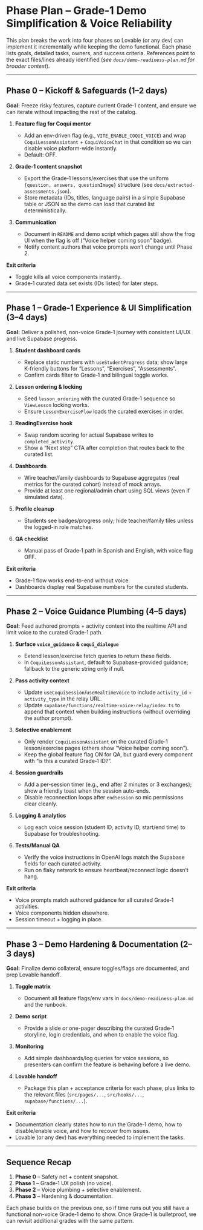 # Phase Plan – Grade‑1 Demo Simplification & Voice Reliability

This plan breaks the work into four phases so Lovable (or any dev) can implement it incrementally while keeping the demo functional. Each phase lists goals, detailed tasks, owners, and success criteria. References point to the exact files/lines already identified (_see `docs/demo-readiness-plan.md` for broader context_).

---

## Phase 0 – Kickoff & Safeguards (1–2 days)
**Goal:** Freeze risky features, capture current Grade‑1 content, and ensure we can iterate without impacting the rest of the catalog.

1. **Feature flag for Coquí mentor**
   - Add an env-driven flag (e.g., `VITE_ENABLE_COQUI_VOICE`) and wrap `CoquiLessonAssistant` + `CoquiVoiceChat` in that condition so we can disable voice platform-wide instantly.
   - Default: OFF.

2. **Grade‑1 content snapshot**
   - Export the Grade‑1 lessons/exercises that use the uniform `{question, answers, questionImage}` structure (see `docs/extracted-assessments.json`).
   - Store metadata (IDs, titles, language pairs) in a simple Supabase table or JSON so the demo can load that curated list deterministically.

3. **Communication**
   - Document in `README` and demo script which pages still show the frog UI when the flag is off (“Voice helper coming soon” badge).
   - Notify content authors that voice prompts won’t change until Phase 2.

**Exit criteria**
   - Toggle kills all voice components instantly.
   - Grade‑1 curated data set exists (IDs listed) for later steps.

---

## Phase 1 – Grade‑1 Experience & UI Simplification (3–4 days)
**Goal:** Deliver a polished, non-voice Grade‑1 journey with consistent UI/UX and live Supabase progress.

1. **Student dashboard cards**
   - Replace static numbers with `useStudentProgress` data; show large K‑friendly buttons for “Lessons”, “Exercises”, “Assessments”.
   - Confirm cards filter to Grade‑1 and bilingual toggle works.

2. **Lesson ordering & locking**
   - Seed `lesson_ordering` with the curated Grade‑1 sequence so `ViewLesson` locking works.
   - Ensure `LessonExerciseFlow` loads the curated exercises in order.

3. **ReadingExercise hook**
   - Swap random scoring for actual Supabase writes to `completed_activity`.
   - Show a “Next step” CTA after completion that routes back to the curated list.

4. **Dashboards**
   - Wire teacher/family dashboards to Supabase aggregates (real metrics for the curated cohort) instead of mock arrays.
   - Provide at least one regional/admin chart using SQL views (even if simulated data).

5. **Profile cleanup**
   - Students see badges/progress only; hide teacher/family tiles unless the logged-in role matches.

6. **QA checklist**
   - Manual pass of Grade‑1 path in Spanish and English, with voice flag OFF.

**Exit criteria**
   - Grade‑1 flow works end-to-end without voice.
   - Dashboards display real Supabase numbers for the curated students.

---

## Phase 2 – Voice Guidance Plumbing (4–5 days)
**Goal:** Feed authored prompts + activity context into the realtime API and limit voice to the curated Grade‑1 path.

1. **Surface `voice_guidance` & `coqui_dialogue`**
   - Extend lesson/exercise fetch queries to return these fields.
   - In `CoquiLessonAssistant`, default to Supabase-provided guidance; fallback to the generic string only if null.

2. **Pass activity context**
   - Update `useCoquiSession`/`useRealtimeVoice` to include `activity_id` + `activity_type` in the relay URL.
   - Update `supabase/functions/realtime-voice-relay/index.ts` to append that context when building instructions (without overriding the author prompt).

3. **Selective enablement**
   - Only render `CoquiLessonAssistant` on the curated Grade‑1 lesson/exercise pages (others show “Voice helper coming soon”).
   - Keep the global feature flag ON for QA, but guard every component with “is this a curated Grade‑1 ID?”.

4. **Session guardrails**
   - Add a per-session timer (e.g., end after 2 minutes or 3 exchanges); show a friendly toast when the session auto-ends.
   - Disable reconnection loops after `endSession` so mic permissions clear cleanly.

5. **Logging & analytics**
   - Log each voice session (student ID, activity ID, start/end time) to Supabase for troubleshooting.

6. **Tests/Manual QA**
   - Verify the voice instructions in OpenAI logs match the Supabase fields for each curated activity.
   - Run on flaky network to ensure heartbeat/reconnect logic doesn’t hang.

**Exit criteria**
   - Voice prompts match authored guidance for all curated Grade‑1 activities.
   - Voice components hidden elsewhere.
   - Session timeout + logging in place.

---

## Phase 3 – Demo Hardening & Documentation (2–3 days)
**Goal:** Finalize demo collateral, ensure toggles/flags are documented, and prep Lovable handoff.

1. **Toggle matrix**
   - Document all feature flags/env vars in `docs/demo-readiness-plan.md` and the runbook.

2. **Demo script**
   - Provide a slide or one-pager describing the curated Grade‑1 storyline, login credentials, and when to enable the voice flag.

3. **Monitoring**
   - Add simple dashboards/log queries for voice sessions, so presenters can confirm the feature is behaving before a live demo.

4. **Lovable handoff**
   - Package this plan + acceptance criteria for each phase, plus links to the relevant files (`src/pages/...`, `src/hooks/...`, `supabase/functions/...`).

**Exit criteria**
   - Documentation clearly states how to run the Grade‑1 demo, how to disable/enable voice, and how to recover from issues.
   - Lovable (or any dev) has everything needed to implement the tasks.

---

## Sequence Recap
1. **Phase 0** – Safety net + content snapshot.  
2. **Phase 1** – Grade‑1 UX polish (no voice).  
3. **Phase 2** – Voice plumbing + selective enablement.  
4. **Phase 3** – Hardening & documentation.

Each phase builds on the previous one, so if time runs out you still have a functional non-voice Grade‑1 demo to show. Once Grade‑1 is bulletproof, we can revisit additional grades with the same pattern.
